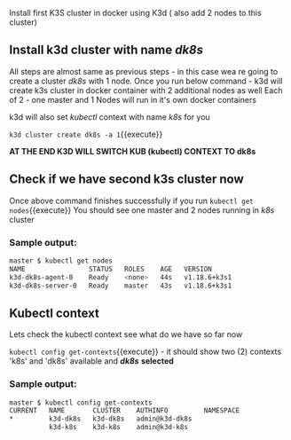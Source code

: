 Install first K3S cluster in docker using K3d ( also add 2 nodes to this cluster)

## Install k3d cluster with name _dk8s_

All steps are almost same as previous steps - in this case wea re going to create a cluster _dk8s_ with 1 node.
Once you run below command - k3d will create k3s cluster in docker container with 2 additional nodes as well 
Each of 2 - one master and 1 Nodes will run in it's own docker containers

k3d will also set _kubectl_ context with name _k8s_ for you 

`k3d cluster create dk8s -a 1`{{execute}}

__**AT THE END K3D WILL SWITCH KUB (kubectl) CONTEXT TO dk8s**__

## Check if we have second k3s cluster now

Once above command finishes successfully if you run `kubectl get nodes`{{execute}}
You should see one master and 2 nodes running in _k8s_ cluster

### Sample output: 
```bash
master $ kubectl get nodes
NAME                STATUS   ROLES    AGE   VERSION
k3d-dk8s-agent-0    Ready    <none>   44s   v1.18.6+k3s1
k3d-dk8s-server-0   Ready    master   43s   v1.18.6+k3s1
```

## Kubectl context 

Lets check the kubectl context see what do we have so far now 

`kubectl config get-contexts`{{execute}} - it should show two (2) contexts 'k8s' and 'dk8s' available and ***dk8s*** __selected__ 

### Sample output:

```bash
master $ kubectl config get-contexts
CURRENT   NAME       CLUSTER    AUTHINFO         NAMESPACE
*         k3d-dk8s   k3d-dk8s   admin@k3d-dk8s
          k3d-k8s    k3d-k8s    admin@k3d-k8s
```
